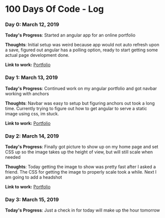 # 100 Days Of Code - Log

### Day 0: March 12, 2019

**Today's Progress**: Started an angular app for an online portfolio

**Thoughts**: Initial setup was weird because app would not auto refresh upon a save, figured out angular has a polling option, ready to start getting some actual page development done.

**Link to work:** [Portfolio](https://github.com/cforsythe/portfolio/commit/8086d5e0f24467101dbd407b4a4d89f7e71c720d)

### Day 1: March 13, 2019

**Today's Progress**: Continued work on my angular portfolio and got navbar working with anchors 

**Thoughts**: Navbar was easy to setup but figuring anchors out took a long time. Currently trying to figure out how to get angular to serve a static image using css, im stuck.

**Link to work:** [Portfolio](https://github.com/cforsythe/portfolio/commit/72897565761d31abe0ce68d9b7f8a4d3ccc0b96d)

### Day 2: March 14, 2019

**Today's Progress**: Finally got picture to show up on my home page and set CSS up so the image takes up the height of view, but will still scale when needed

**Thoughts**: Today getting the image to show was pretty fast after I asked a friend. The CSS for getting the image to properly scale took a while. Next I am going to add a headshot 

**Link to work:** [Portfolio](https://github.com/cforsythe/portfolio/commit/4c2d12ad90f9faf7b2658c24208090cec576b0d5)

### Day 3: March 15, 2019

**Today's Progress**: Just a check in for today will make up the hour tomorrow 






